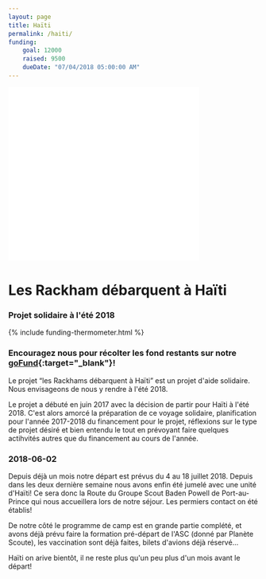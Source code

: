 ```yaml
---
layout: page
title: Haïti
permalink: /haiti/
funding:
    goal: 12000
    raised: 9500
    dueDate: "07/04/2018 05:00:00 AM"
---
```


<div class="project-container">
    <img src="/img/logo-haiti.png" alt="Logo Haïti"/>
    <div class="project-text">
        <h1>Les Rackham débarquent à Haïti</h1>
        <h3>Projet solidaire à l'été 2018</h3>
        {% include funding-thermometer.html %}
    </div>
</div>

<div class="spacer-25"></div>

### Encouragez nous pour récolter les fond restants sur notre [goFund](https://www.gofundme.com/5he0w6o){:target="_blank"}!

<div class="spacer-25"></div>

Le projet “les Rackhams débarquent à Haïti” est un projet d'aide solidaire. Nous envisageons de nous y rendre à l'été 2018.

Le projet a débuté en juin 2017 avec la décision de partir pour Haïti à l'été 2018. C'est alors amorcé la préparation de ce voyage solidaire, planification pour l'année 2017-2018 du financement pour le projet, réflexions sur le type de projet désiré et bien entendu le tout en prévoyant faire quelques actihvités autres que du financement au cours de l'année.

### 2018-06-02

Depuis déjà un mois notre départ est prévus du 4 au 18 juillet 2018. Depuis dans les deux dernière semaine nous avons enfin été jumelé avec une unité d'Haïti! Ce sera donc la Route du Groupe Scout Baden Powell de Port-au-Prince qui nous accueillera lors de notre séjour. Les permiers contact on été établis!

De notre côté le programme de camp est en grande partie complété, et avons déjà prévu faire la formation pré-départ de l'ASC (donné par Planète Scoute), les vaccination sont déjà faites, bilets d'avions déjà réservé...

Haïti on arive bientôt, il ne reste plus qu'un peu plus d'un mois avant le départ!


